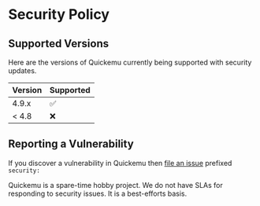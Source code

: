 # Security Policy

## Supported Versions

Here are the versions of Quickemu currently being supported with security updates.

| Version | Supported          |
| ------- | ------------------ |
| 4.9.x   | :white_check_mark: |
| < 4.8   | :x:                |

## Reporting a Vulnerability

If you discover a vulnerability in Quickemu then [file an issue](https://github.com/quickemu-project/quickemu/issues/new) prefixed `security:`

Quickemu is a spare-time hobby project.
We do not have SLAs for responding to security issues.
It is a best-efforts basis.
